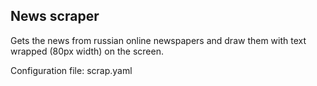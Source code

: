 News scraper
-

Gets the news from russian online newspapers and draw them with text wrapped (80px width) on the screen. 

Configuration file: scrap.yaml

